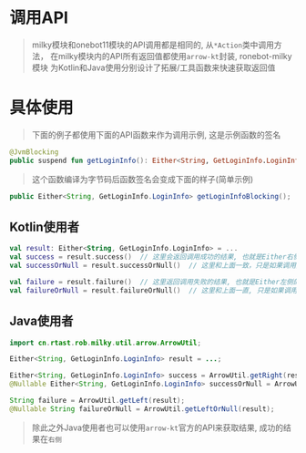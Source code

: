 # 调用API

> milky模块和onebot11模块的API调用都是相同的, 从`*Action`类中调用方法，
> 在milky模块内的API所有返回值都使用`arrow-kt`封装, ronebot-milky模块
> 为Kotlin和Java使用分别设计了拓展/工具函数来快速获取返回值

# 具体使用

> 下面的例子都使用下面的API函数来作为调用示例, 这是示例函数的签名

```kotlin
@JvmBlocking
public suspend fun getLoginInfo(): Either<String, GetLoginInfo.LoginInfo>
```

> 这个函数编译为字节码后函数签名会变成下面的样子(简单示例)

```java
public Either<String, GetLoginInfo.LoginInfo> getLoginInfoBlocking();
```

## Kotlin使用者

```kotlin
val result: Either<String, GetLoginInfo.LoginInfo> = ...
val success = result.success()  // 这里会返回调用成功的结果, 也就是Either右侧的类型: GetLoginInfo.LoginInfo 
val successOrNull = result.successOrNull()  // 这里和上面一致，只是如果调用失败则返回null

val failure = result.failure()  // 这里返回调用失败的结果, 也就是Either左侧的类型: String(调用失败后Milky实现端返回的信息)
val failureOrNull = result.failureOrNull()  // 这里和上面一直, 只是如果调用成功则返回null
```

## Java使用者

```java
import cn.rtast.rob.milky.util.arrow.ArrowUtil;

Either<String, GetLoginInfo.LoginInfo> result = ...;

Either<String, GetLoginInfo.LoginInfo> success = ArrowUtil.getRight(result);
@Nullable Either<String, GetLoginInfo.LoginInfo> successOrNull = ArrowUtil.getRightOrNull(result);

String failure = ArrowUtil.getLeft(result);
@Nullable String failureOrNull = ArrowUtil.getLeftOrNull(result);
```

> 除此之外Java使用者也可以使用`arrow-kt`官方的API来获取结果, 成功的结果在`右侧`